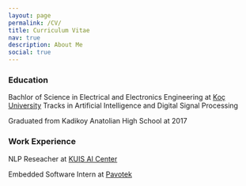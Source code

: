 ```yaml
---
layout: page
permalink: /CV/
title: Curriculum Vitae
nav: true
description: About Me
social: true
---
```


### Education
Bachlor of Science in Electrical and Electronics Engineering at [Koç University](https://www.ku.edu.tr/) 
Tracks in Artificial Intelligence and Digital Signal Processing

Graduated from Kadikoy Anatolian High School at 2017

### Work Experience
NLP Reseacher at [KUIS AI Center](https://ai.ku.edu.tr)

Embedded Software Intern at [Pavotek](https://www.pavotek.com.tr/en/home/)


